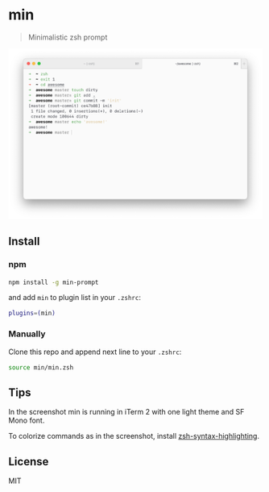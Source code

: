 # min

> Minimalistic zsh prompt

![](screenshot.png)

## Install

### npm

```sh
npm install -g min-prompt
```

and add `min` to plugin list in your `.zshrc`:

```zsh
plugins=(min)
```

### Manually

Clone this repo and append next line to your `.zshrc`:

```zsh
source min/min.zsh
```

## Tips

In the screenshot min is running in iTerm 2 with one light theme and SF Mono font.

To colorize commands as in the screenshot, install [zsh-syntax-highlighting][zsh-syntax-highlighting].

## License

MIT

[zsh-syntax-highlighting]: https://github.com/zsh-users/zsh-syntax-highlighting
